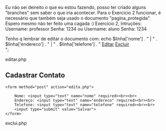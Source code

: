Eu não sei deireito o que eu estou fazendo, posso ter criado alguns "branches" sem saber o que iria acontecer.
Para o Exercício 2 funcionar, é necessário que também seja usado o documento "pagina_protegida".
Espero mesmo não ter feito uma cagada :)
Exercício 2, Intruções:
Username: professor
Senha: 1234
ou
Username: aluno
Senha: 1234

Tenho q lembrar de editar o documento com:
echo $linha['nome'] . " | " . $linha['endereco'] . " | " . $linha['telefone'] . "   <a href='edita.php?id=" . $linha["id"] . "'>Editar</a>    <a href='exclui.php?id=" . $linha["id"] . "'>Excluir</a><br>";

editar.php

<?php
include('conexao.php');

$id = $_GET['id'];

$sql = "SELECT * FROM contatos where id = $id";

$resultado = mysqli_query($conexao, $sql);

?>

<html>
<body>
<h2>Cadastrar Contato</h2>

    <form method="post" action="edita.php">

        Nome: <input type="text" name="nome" required><br><br>
        Endereço: <input type="text" name="endereco" required><br><br>
        Telefone: <input type="text" name="telefone" required><br><br>
        <input type="submit" value="Salvar">
    </form>
</body>
</html>


exclui.php

<?php
include('conexao.php');

$id = $_GET['id'];

$sql = "DELETE FROM contatos WHERE id = $id";

?>
